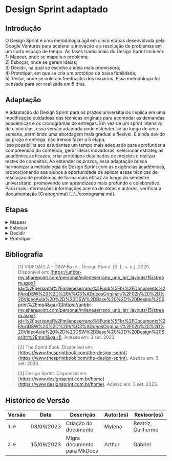 # Design Sprint adaptado

## Introdução
O Design Sprint é uma metodologia ágil em cinco etapas desenvolvida pela Google Ventures para acelerar a inovação e a resolução de problemas em um curto espaço de tempo. As fases tradicionais do Design Sprint incluem:<br> 1) Mapear, onde se mapeia o problema;<br> 2) Esboçar, onde se geram ideias;<br> 3) Decidir, na qual se escolhe a ideia mais promissora; <br>4) Prototipar, em que se cria um protótipo de baixa fidelidade; <br> 5) Testar, onde se coletam feedbacks dos usuários. 
Essa metodologia foi pensada para ser realizada em 5 dias.

## Adaptação

A adaptação do Design Sprint para os prazos universitários implica em uma modificação cuidadosa das técnicas originais para acomodar as demandas acadêmicas e os cronogramas de entregas. Em vez de um sprint intensivo de cinco dias, essa versão adaptada pode estender-se ao longo de uma semana, permitindo uma abordagem mais gradual e flexível. E ainda devido ao prazo e entrega, não iremos fazer a 5 etapa.
<br> Isso possibilita aos estudantes um tempo mais adequado para aprofundar a compreensão do conteúdo, gerar ideias inovadoras, selecionar estratégias acadêmicas eficazes, criar protótipos detalhados de projetos e realizar testes de conceitos. Ao estender os prazos, essa adaptação busca harmonizar a metodologia do Design Sprint com as exigências acadêmicas, proporcionando aos alunos a oportunidade de aplicar essas técnicas de resolução de problemas de forma mais eficaz ao longo do semestre universitário, promovendo um aprendizado mais profundo e colaborativo.
Para mais informações informações acerca de datas e autores, verificar a documentação [Cronograma] (../../cronograma.md). 


## Etapas

<details>
  <summary>Mapear</summary>

  <table>
    <thead>
     <tr>
        <td>Duração</td>
        <td>5 dias</td>
      <tr/>
       <tr>
        <td>Objetivo</td>
        <td>Elicitar requisitos</td>
      <tr/>
       <tr>
        <td>Técnicas</td>
        <td>5W2H; Rich Picture; Mapa mental; Brainstorm; Entrevista; Storyboard</td>
      <tr/>       
  </table>
  <p>Tabela 1: Dados da fase Mapear (Fonte: Autores, 2023).</p>
</details>

<details>
  <summary>Esboçar</summary>

  <table>
    <thead>
     <tr>
        <td>Duração</td>
        <td>4 dias</td>
      <tr/>
       <tr>
        <td>Objetivo</td>
        <td>Modelagem dos requisitos</td>
      <tr/>
       <tr>
        <td>Técnicas</td>
        <td>Léxicos; BPMN</td>
      <tr/>       
  </table>
  <p>Tabela 2: Dados da fase Esboçar (Fonte: Autores, 2023).</p>
</details>

<details>
  <summary>Decidir</summary>

  <table>
    <thead>
     <tr>
        <td>Duração</td>
        <td>1 dia</td>
      <tr/>
       <tr>
        <td>Objetivo</td>
        <td>Priorizar os requisitos elicitados</td>
      <tr/>
       <tr>
        <td>Técnicas</td>
        <td>A DECIDIR</td>
      <tr/>       
  </table>
  <p>Tabela 3: Dados da fase Decidir (Fonte: Autores, 2023).</p>
</details>

<details>
  <summary>Prototipar</summary>

  <table>
    <thead>
     <tr>
        <td>Duração</td>
        <td>3 dias</td>
      <tr/>
       <tr>
        <td>Objetivo</td>
        <td>Elaborar um protótipo de acordo com os passos anterioes</td>
      <tr/>
       <tr>
        <td>Técnicas</td>
        <td>Protótipo de baixa fidelidade; prototipação no Figma</td>
      <tr/>       
  </table>
  <p>Tabela 4: Dados da fase Prototipar (Fonte: Autores, 2023).</p>
</details>

## Bibliografia

> [1] VIDEOAULA - DSW-Base - Design Sprint. [S. l.: s. n.], 2020. Disponível em: [https://unbbr-my.sharepoint.com/personal/mileneserrano_unb_br/_layouts/15/stream.aspx?id=%2Fpersonal%2Fmileneserrano%5Funb%5Fbr%2FDocuments%2FArqDSW%20%2D%20V%C3%ADdeosOriginais%2F02h%20%2D%20VideoAula%20%2D%20DSW%2DBase%20%2D%20Design%20Sprint%2Emp4&ga=1](https://unbbr-my.sharepoint.com/personal/mileneserrano_unb_br/_layouts/15/stream.aspx?id=%2Fpersonal%2Fmileneserrano%5Funb%5Fbr%2FDocuments%2FArqDSW%20%2D%20V%C3%ADdeosOriginais%2F02h%20%2D%20VideoAula%20%2D%20DSW%2DBase%20%2D%20Design%20Sprint%2Emp4&ga=1). Acesso em: 3 set. 2023.

> [2] The Sprint Book. Disponível em: [https://www.thesprintbook.com/the-design-sprint](https://www.thesprintbook.com/the-design-sprint). Acesso em: 3 set. 2023.

> [3] Design Sprint. Disponível em: [https://www.designsprint.com.br/home](https://www.designsprint.com.br/home). Acesso em: 3 set. 2023.
## Histórico de Versão

| Versão | Data       | Descrição                   | Autor(es) | Revisor(es)        |
| ------ | ---------- | --------------------------- | --------- | ------------------ |
| `1.0`  | 03/09/2023 | Criação do documento        | Mylena    | Beatriz, Guilherme |
| `2.0`  | 15/09/2023 | Migra documento para MkDocs | Arthur    | Gabriel            |
